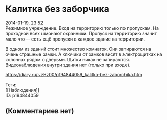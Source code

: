 Калитка без заборчика
=====================

  
2014-01-19, 23:52  
 Режимное учреждение. Вход на территорию только по пропускам. На проходной всех шмонают охранники. Пропуск на территорию значит мало что -- есть ещё пропуски в каждое здание на территории.   
   
 В одном из зданий стоит множество комнаток. Они запираются на очень страшные замки. А ключики от замков висят в электрощитках на колоннах рядом с дверьми. Щитки никак не запираются. Видеонаблюдения внутри здания нет (только при входе).   
  
<https://diary.ru/~zHz00/p194844059_kalitka-bez-zaborchika.htm>  
  
Теги:  
[[Наблюдения]]  
ID: p194844059  


(Комментариев нет)
------------------